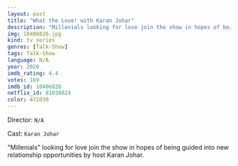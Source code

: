 ```yaml
---
layout: post
title: "What the Love! with Karan Johar"
description: "Millenials looking for love join the show in hopes of being guided into new relationship opportunities by host Karan Johar..."
img: 10406826.jpg
kind: tv series
genres: [Talk-Show]
tags: Talk-Show 
language: N/A
year: 2020
imdb_rating: 4.4
votes: 169
imdb_id: 10406826
netflix_id: 81038824
color: 472d30
---
```

Director: `N/A`  

Cast: `Karan Johar` 

"Millenials" looking for love join the show in hopes of being guided into new relationship opportunities by host Karan Johar.